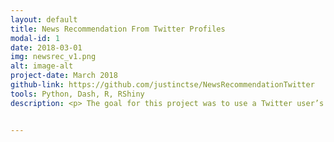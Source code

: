 ```yaml
---
layout: default
title: News Recommendation From Twitter Profiles
modal-id: 1
date: 2018-03-01
img: newsrec_v1.png
alt: image-alt
project-date: March 2018
github-link: https://github.com/justinctse/NewsRecommendationTwitter
tools: Python, Dash, R, RShiny
description: <p> The goal for this project was to use a Twitter user’s tweets to recommend news articles that they would be interested in. Data was collected from the Twitter API, I separated different topics using hashtags. After processing the data I applied bag of words, SVM, multinomialNB, and logistic regression to classify the topic of a tweet. I then incorporated these models into apps that queried tweets from a chosen Twitter user and generated appropriate news topics.</p> <p>I created two versions of a news recommendation web app. The RShiny app can be found <a href ="https://justintse.shinyapps.io/newsrectwitter/">here</a>. I have also made an alternate app using Python and Dash that can be accessed by running <a href = "https://github.com/justinctse/NewsRecommendationTwitter/blob/master/Apps/News_Recommender_Dash_GUI.py">this file</a>.</p> <br><a href = "img/news_rec_app.png"><img src = "img/news_rec_app.png" class="img-responsive img-centered"></a><i>GUI for the Dash based recommendation system.</i>


---
```


